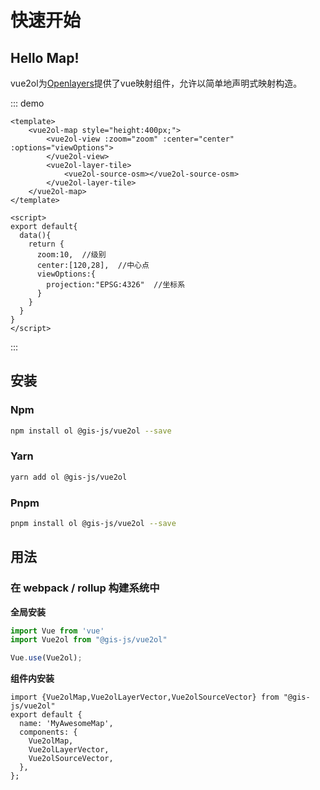 # 快速开始

## Hello Map!

vue2ol为[Openlayers](https://openlayers.org/)提供了vue映射组件，允许以简单地声明式映射构造。

::: demo

``` vue 
<template>
    <vue2ol-map style="height:400px;">
        <vue2ol-view :zoom="zoom" :center="center" :options="viewOptions">
        </vue2ol-view>
        <vue2ol-layer-tile>
            <vue2ol-source-osm></vue2ol-source-osm>
        </vue2ol-layer-tile>
    </vue2ol-map>
</template>

<script>
export default{
  data(){
    return {
      zoom:10,  //级别
      center:[120,28],  //中心点
      viewOptions:{
        projection:"EPSG:4326"  //坐标系
      }
    }
  }
}
</script>
```

:::





## 安装

### Npm

```sh
npm install ol @gis-js/vue2ol --save
```



### Yarn

```sh
yarn add ol @gis-js/vue2ol
```



### Pnpm

```sh
pnpm install ol @gis-js/vue2ol --save
```



## 用法

### 在 webpack / rollup 构建系统中

**全局安装**

```javascript
import Vue from 'vue'
import Vue2ol from "@gis-js/vue2ol"

Vue.use(Vue2ol);
```

**组件内安装**

```vue
import {Vue2olMap,Vue2olLayerVector,Vue2olSourceVector} from "@gis-js/vue2ol"
export default {
  name: 'MyAwesomeMap',
  components: {
    Vue2olMap,
    Vue2olLayerVector,
    Vue2olSourceVector,
  },
};
```

